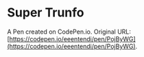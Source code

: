 # Super Trunfo 

A Pen created on CodePen.io. Original URL: [https://codepen.io/eeentendi/pen/PojByWG](https://codepen.io/eeentendi/pen/PojByWG).



